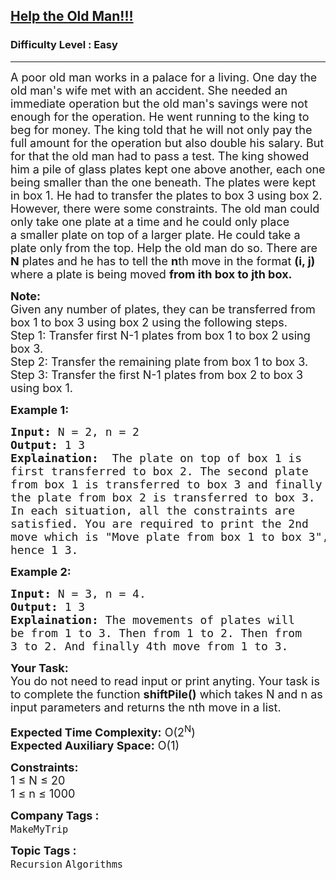 <h2><a href="https://www.geeksforgeeks.org/problems/help-the-old-man3848/1?page=1&category=Recursion&difficulty=Easy&status=unsolved&sortBy=submissions">Help the Old Man!!!</a></h2><h3>Difficulty Level : Easy</h3><hr><div class="problems_problem_content__Xm_eO"><p><span style="font-size:18px">A poor old man works in a palace for a living. One day the old man's wife met with an accident. She needed an immediate operation but the old man's savings were not enough for the operation. He went running to the king to beg for money. The king told that he will not only pay the full amount for the operation but also double his salary. But for that the old man had to pass a test. The king showed him a pile of glass plates kept one above another, each one being smaller than the one beneath. The plates were kept in box 1. He had to transfer the plates to box 3 using box 2. However, there were some constraints. The old man could only take one plate at a time and he could only place a&nbsp;smaller plate on top of a larger plate. He could take a plate only from the top. Help the old man do so. There are <strong>N</strong> plates and he has to tell the <strong>n</strong>th move in the format <strong>(i, j)</strong> where a plate is being moved <strong>from ith box to jth box.</strong></span></p>

<p><span style="font-size:18px"><strong>Note:</strong><br>
Given any number of plates, they can be transferred from box 1 to box 3 using box 2 using the following steps.<br>
Step 1: Transfer first N-1 plates from box 1 to box 2 using box 3.<br>
Step 2: Transfer the remaining plate from box 1 to box 3.<br>
Step 3: Transfer the first N-1 plates from box 2 to box 3 using box 1.</span></p>

<p><strong><span style="font-size:18px">Example 1:</span></strong></p>

<pre><span style="font-size:18px"><strong>Input:</strong> N = 2, n = 2
<strong>Output:</strong> 1 3
<strong>Explaination:</strong>  The plate on top of box 1 is 
first transferred to box 2. The second plate 
from box 1 is transferred to box 3 and finally 
the plate from box 2 is transferred to box 3. 
In each situation, all the constraints are 
satisfied. You are required to print the 2nd 
move which is "Move plate from box 1 to box 3", 
hence 1 3.</span></pre>

<p><strong><span style="font-size:18px">Example 2:</span></strong></p>

<pre><span style="font-size:18px"><strong>Input:</strong> N = 3, n = 4.
<strong>Output:</strong> 1 3
<strong>Explaination:</strong> The movements of plates will 
be from 1 to 3. Then from 1 to 2. Then from 
3 to 2. And finally 4th move from 1 to 3.</span></pre>

<p><span style="font-size:18px"><strong>Your Task:</strong><br>
You do not need to read input or print anyting. Your task is to complete the function <strong>shiftPile()</strong> which takes N and n as input parameters and returns the nth move in a list.</span></p>

<p><span style="font-size:18px"><strong>Expected Time Complexity:</strong> O(2<sup>N</sup>)<br>
<strong>Expected Auxiliary Space:</strong> O(1)</span></p>

<p><span style="font-size:18px"><strong>Constraints:</strong><br>
1 ≤ N ≤ 20<br>
1 ≤ n ≤ 1000&nbsp;</span></p>
</div><p><span style=font-size:18px><strong>Company Tags : </strong><br><code>MakeMyTrip</code>&nbsp;<br><p><span style=font-size:18px><strong>Topic Tags : </strong><br><code>Recursion</code>&nbsp;<code>Algorithms</code>&nbsp;